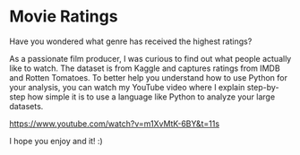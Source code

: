 # Movie Ratings 

Have you wondered what genre has received the highest ratings?

As a passionate film producer, I was curious to find out what people actually like to watch.
The dataset is from Kaggle and captures ratings from IMDB and Rotten Tomatoes.
To better help you understand how to use Python for your analysis, you can watch my YouTube video
where I explain step-by-step how simple it is to use a language like Python to analyze your large datasets.

https://www.youtube.com/watch?v=m1XvMtK-6BY&t=11s

I hope you enjoy and it! :)

